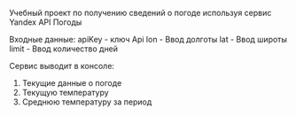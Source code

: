 Учебный проект по получению сведений о погоде
используя сервис Yandex API Погоды

Входные данные:
apiKey - ключ Api
lon - Ввод долготы
lat - Ввод широты
limit - Ввод количество дней

Сервис выводит в консоле:
1) Текущие данные о погоде
2) Текущую температуру
3) Среднюю температуру за период
